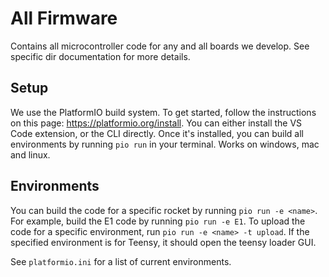 # All Firmware
Contains all microcontroller code for any and all boards we develop.
See specific dir documentation for more details.
## Setup
We use the PlatformIO build system. To get started, follow the
instructions on this page: https://platformio.org/install. You
can either install the VS Code extension, or the CLI directly.
Once it's installed, you can build all environments by running
`pio run` in your terminal. Works on windows, mac and linux.

## Environments
You can build the code for a specific rocket by running `pio run -e <name>`.
For example, build the E1 code by running `pio run -e E1`. To upload
the code for a specific environment, run `pio run -e <name> -t upload`.
If the specified environment is for Teensy, it should open the teensy loader
GUI.

See `platformio.ini` for a list of current environments.
